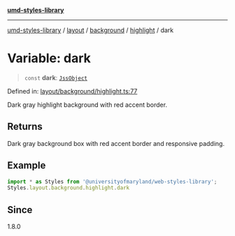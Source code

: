 [**umd-styles-library**](../../../../../../README.md)

***

[umd-styles-library](../../../../../../modules.md) / [layout](../../../../../README.md) / [background](../../../README.md) / [highlight](../README.md) / dark

# Variable: dark

> `const` **dark**: [`JssObject`](../../../../../../utilities/namespaces/transform/type-aliases/JssObject.md)

Defined in: [layout/background/highlight.ts:77](https://github.com/UMD-Digital/design-system/blob/2d95010ba8e3e1595ebab66599330577b600c5fb/packages/styles/source/layout/background/highlight.ts#L77)

Dark gray highlight background with red accent border.

## Returns

Dark gray background box with red accent border and responsive padding.

## Example

```typescript
import * as Styles from '@universityofmaryland/web-styles-library';
Styles.layout.background.highlight.dark
```

## Since

1.8.0
